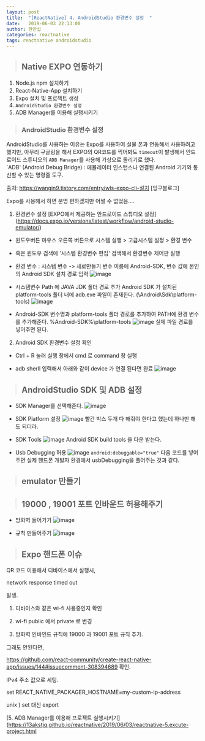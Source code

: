 ```yaml
---
layout: post
title:  "[ReactNative] 4. AndroidStudio 환경변수 설정  "
date:   2019-06-03 22:13:00
author: 한만섭
categories: reactnative
tags: reactnative androidstudio
---
```


> ## Native EXPO 연동하기 
1. Node.js npm 설치하기 
2. React-Native-App 설치하기 
3. Expo 설치 및 프로젝트 생성
4. `AndroidStudio 환경변수 설정`
5. ADB Manager를 이용해 실행시키기  

> ### AndroidStudio 환경변수 설정 


AndroidStudio를 사용하는 이유는 Expo를 사용하여 실물 폰과 연동해서 사용하려고 했지만, 아무리 구글링을 해서 EXPO의 QR코드를 찍어봐도 
`timeout`이 발생해서 안드로이드 스튜디오의 `ADB Manager`를 사용해 가상으로 돌리기로 했다.  
`ADB' (Android Debug Bridge) : 에뮬레이터 인스턴스나 연결된 Android 기기와 통신할 수 있는 명령줄 도구.  

출처: https://wangin9.tistory.com/entry/wls-expo-cli-설치 [잉구블로그]

Expo를 사용해서 하면 분명 편하겠지만 어쩔 수 없었음....  

1. 환경변수 설정 
[EXPO에서 제공하는 안드로이드 스튜디오 설정] (https://docs.expo.io/versions/latest/workflow/android-studio-emulator/)

- 윈도우버튼 마우스 오른쪽 버튼으로 시스템 실행 > 고급시스템 설정 > 환경 변수
- 혹은 윈도우 검색에 '시스템 환경변수 편집' 검색해서 환경변수 제어판 실행
- 환경 변수 : 시스템 변수 -> 새로만들기 
변수 이름에 Android-SDK, 변수 값에 본인의 Android SDK 설치 경로 입력
![image](https://user-images.githubusercontent.com/46010705/58800274-5eec0380-8642-11e9-8cdb-3b102da311ab.png)

- 시스템변수 Path 에 JAVA JDK 폴더 경로 추가
  Android SDK 가 설치된 platform-tools 폴더 내에 adb.exe 파일이 존재한다.
  (\Android\Sdk\platform-tools)
![image](https://user-images.githubusercontent.com/46010705/58800326-85aa3a00-8642-11e9-95ee-55164fd61205.png)
 - Android-SDK 변수명과 platform-tools 폴더 경로를 추가하여 PATH에 환경 변수를 추가해준다.
     %Android-SDK%\platform-tools
![image](https://user-images.githubusercontent.com/46010705/58800351-978bdd00-8642-11e9-9ce6-5273ef093aa1.png)
실제 파일 경로를 넣어주면 된다. 

2. Android SDK 환경변수 설정 확인

- Ctrl + R 눌러 실행 창에서 cmd 로 command 창 실행

- adb sherll 입력해서 아래와 같이 device 가 연결 된다면 완료
![image](https://user-images.githubusercontent.com/46010705/58800425-c30ec780-8642-11e9-94aa-a5446b20ae6a.png)



> ## AndroidStudio SDK 및 ADB 설정 
- SDK Manager를 선택해준다. 
![image](https://user-images.githubusercontent.com/46010705/58801221-dfabff00-8644-11e9-85e4-433d81f8a482.png)

- SDK Platform 설정
![image](https://user-images.githubusercontent.com/46010705/58801294-0f5b0700-8645-11e9-8f78-cf05ed86a137.png)
빨간 박스 두개 다 해줘야 한다고 했는데 하나만 해도 되더라.

- SDK Tools
![image](https://user-images.githubusercontent.com/46010705/58801353-403b3c00-8645-11e9-9218-b5d69a94cc90.png)
Android SDK build tools 을 다운 받는다.  


- Usb Debugging 허용
![image](https://user-images.githubusercontent.com/46010705/58804313-8a73eb80-864c-11e9-8311-f6d4c19291ed.png)
`android:debuggable="true"`
다음 코드를 넣어주면 실제 핸드폰 개발자 환경에서 usbDebugging을 풀어주는 것과 같다. 


> ## emulator 만들기 


> ## 19000 , 19001 포트 인바운드 허용해주기 
- 방화벽 들어가기 
![image](https://user-images.githubusercontent.com/46010705/58807833-c9f20600-8653-11e9-9e8a-b92c0c4af154.png)  

- 규칙 만들어주기 
![image](https://user-images.githubusercontent.com/46010705/58807943-032a7600-8654-11e9-8354-38147281a7aa.png)



> ## Expo 핸드폰 이슈 
QR 코드 이용해서 디바이스에서 실행시,

network response timed out 

발생.

1) 디바이스와 같은 wi-fi 사용중인지 확인

2) wi-fi  public 에서 private 로 변경

3) 방화벽 인바인드 규칙에 19000 과 19001 포트 규칙 추가.

그래도 안된다면,

https://github.com/react-community/create-react-native-app/issues/144#issuecomment-308394689   확인.

IPv4 주소 값으로 세팅.

 set REACT_NATIVE_PACKAGER_HOSTNAME=my-custom-ip-address

unix ) set 대신 export


[5. ADB Manager를 이용해 프로젝트 실행시키기] (https://13akstjq.github.io/reactnative/2019/06/03/reactnative-5.excute-project.html
